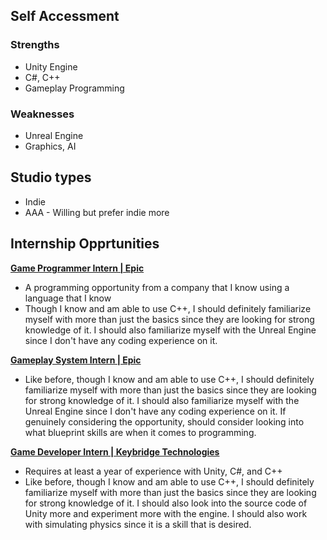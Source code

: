 ## Self Accessment

### Strengths
* Unity Engine
* C#, C++
* Gameplay Programming

### Weaknesses
* Unreal Engine
* Graphics, AI


## Studio types
* Indie
* AAA - Willing but prefer indie more

## Internship Opprtunities
__[Game Programmer Intern | Epic](https://www.epicgames.com/site/en-US/careers/jobs/5661819004)__
* A programming opportunity from a company that I know using a language that I know
* Though I know and am able to use C++, I should definitely familiarize myself with more than just the basics since they are looking for strong knowledge of it. I should also familiarize myself with the Unreal Engine since I don't have any coding experience on it. 

__[Gameplay System Intern | Epic](https://www.epicgames.com/site/en-US/careers/jobs/5661819004)__
* Like before, though I know and am able to use C++, I should definitely familiarize myself with more than just the basics since they are looking for strong knowledge of it. I should also familiarize myself with the Unreal Engine since I don't have any coding experience on it. If genuinely considering the opportunity, should consider looking into what blueprint skills are when it comes to programming.

__[Game Developer Intern | Keybridge Technologies](https://www.epicgames.com/site/en-US/careers/jobs/5661819004)__
* Requires at least a year of experience with Unity, C#, and C++
* Like before, though I know and am able to use C++, I should definitely familiarize myself with more than just the basics since they are looking for strong knowledge of it. I should also look into the source code of Unity more and experiment more with the engine. I should also work with simulating physics since it is a skill that is desired. 
